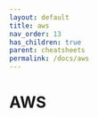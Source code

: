 ```yaml
---
layout: default
title: aws
nav_order: 13
has_children: true
parent: cheatsheets
permalink: /docs/aws
---
```


# AWS
